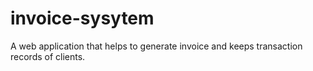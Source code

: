 # invoice-sysytem
A web application that helps to generate invoice and keeps transaction records of clients.
